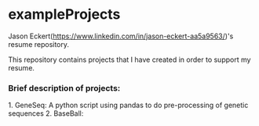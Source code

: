# exampleProjects
Jason Eckert(https://www.linkedin.com/in/jason-eckert-aa5a9563/)'s resume repository.

This repository contains projects that I have created in order to support my resume. 

<h3> Brief description of projects: </h3>
    1. GeneSeq: A python script using pandas to do pre-processing of genetic sequences
    2. BaseBall:
